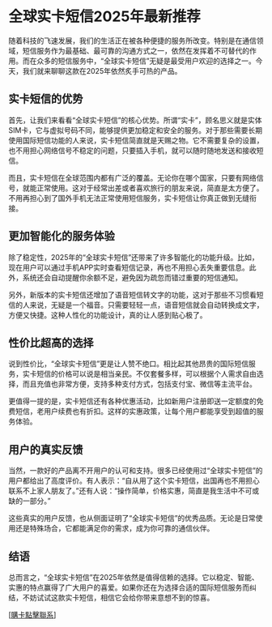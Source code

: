 # 全球实卡短信2025年最新推荐

随着科技的飞速发展，我们的生活正在被各种便捷的服务所改变。特别是在通信领域，短信服务作为最基础、最可靠的沟通方式之一，依然在发挥着不可替代的作用。而在众多的短信服务中，“全球实卡短信”无疑是最受用户欢迎的选择之一。今天，我们就来聊聊这款在2025年依然炙手可热的产品。

## 实卡短信的优势

首先，让我们来看看“全球实卡短信”的核心优势。所谓“实卡”，顾名思义就是实体SIM卡，它与虚拟号码不同，能够提供更加稳定和安全的服务。对于那些需要长期使用国际短信功能的人来说，实卡短信简直就是天赐之物。它不需要复杂的设置，也不用担心网络信号不稳定的问题，只要插入手机，就可以随时随地发送和接收短信。

而且，实卡短信在全球范围内都有广泛的覆盖。无论你在哪个国家，只要有网络信号，就能正常使用。这对于经常出差或者喜欢旅行的朋友来说，简直是太方便了。不用再担心到了国外手机无法正常使用短信服务，实卡短信让你真正做到无缝衔接。

## 更加智能化的服务体验

除了稳定性，2025年的“全球实卡短信”还带来了许多智能化的功能升级。比如，现在用户可以通过手机APP实时查看短信记录，再也不用担心丢失重要信息。此外，系统还会自动提醒你余额不足，避免因为疏忽而错过重要的短信通知。

另外，新版本的实卡短信还增加了语音短信转文字的功能，这对于那些不习惯看短信的人来说，无疑是一个福音。只需要轻轻一点，语音短信就会自动转换成文字，方便又快捷。这种人性化的功能设计，真的让人感到贴心极了。

## 性价比超高的选择

说到性价比，“全球实卡短信”更是让人赞不绝口。相比起其他昂贵的国际短信服务，实卡短信的价格可以说是相当亲民。不仅套餐多样，可以根据个人需求自由选择，而且充值也非常方便，支持多种支付方式，包括支付宝、微信等主流平台。

更值得一提的是，实卡短信还有各种优惠活动，比如新用户注册即送一定额度的免费短信，老用户续费也有折扣。这样的实惠政策，让每个用户都能享受到超值的服务体验。

## 用户的真实反馈

当然，一款好的产品离不开用户的认可和支持。很多已经使用过“全球实卡短信”的用户都给出了高度评价。有人表示：“自从用了这个实卡短信，出国再也不用担心联系不上家人朋友了。”还有人说：“操作简单，价格实惠，简直是我生活中不可或缺的一部分。”

这些真实的用户反馈，也从侧面证明了“全球实卡短信”的优秀品质。无论是日常使用还是特殊场合，它都能满足你的需求，成为你可靠的通信伙伴。

## 结语

总而言之，“全球实卡短信”在2025年依然是值得信赖的选择。它以稳定、智能、实惠的特点赢得了广大用户的喜爱。如果你还在为选择合适的国际短信服务而纠结，不妨试试这款实卡短信，相信它会给你带来意想不到的惊喜。

[[購卡點擊聯系](https://t.me/s/SXDXQF)]